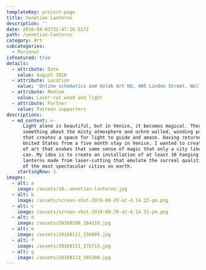 ```yaml
---
templateKey: project-page
title: Venetian Lanterns
description: ''
date: 2016-08-01T22:47:16.517Z
path: /venetian-lanterns
category: Art
subcategories:
  - Personal
isFeatured: true
details:
  - attribute: Date
    value: August 2016
  - attribute: Location
    value: 'Online schematics and Golob Art HQ, 405 Linden Street, Wellesley, MA, USA '
  - attribute: Medium
    value: Laser-cut wood and light
  - attribute: Partner
    value: Patreon supporters
descriptions:
  - md_content: >-
      Light alone is beautiful, but in Venice, it becomes magical. There is
      something about the misty atmosphere and ochre walled, winding pathways
      that creates a space for light to guide and amaze. Having returned to the
      United States from a five month stay in Venice, I wanted to create a work
      of art that evokes that same sense of magic that only a city like Venice
      can. My idea is to create an installation of at least 30 hanging wooden
      lanterns made from laser-cutting that emulate the surreal qualities of one
      of the most spectacular cities on earth.
    startingRow: 1
images:
  - alt: a
    image: /assets/10.-venetian-lanterns.jpg
  - alt: b
    image: /assets/screen-shot-2019-08-29-at-4.14.22-pm.png
  - alt: c
    image: /assets/screen-shot-2019-08-29-at-4.14.51-pm.png
  - alt: d
    image: /assets/20160108_184210.jpg
  - alt: e
    image: /assets/20160111_150009.jpg
  - alt: f
    image: /assets/20160111_175715.jpg
  - alt: g
    image: /assets/20160113_165200.jpg
---
```


